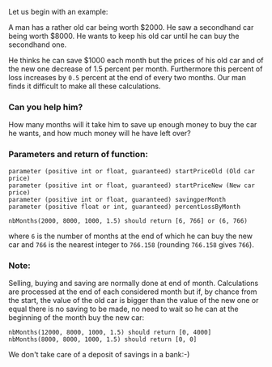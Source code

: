 Let us begin with an example:

A man has a rather old car being worth $2000. He saw a secondhand car being
worth $8000. He wants to keep his old car until he can buy the secondhand one.

He thinks he can save $1000 each month but the prices of his old car and of the
new one decrease of 1.5 percent per month. Furthermore this percent of loss
increases by `0.5` percent at the end of every two months. Our man finds it
difficult to make all these calculations.

### Can you help him?

How many months will it take him to save up enough money to buy the car he
wants, and how much money will he have left over?

### Parameters and return of function:
```
parameter (positive int or float, guaranteed) startPriceOld (Old car price)
parameter (positive int or float, guaranteed) startPriceNew (New car price)
parameter (positive int or float, guaranteed) savingperMonth
parameter (positive float or int, guaranteed) percentLossByMonth

nbMonths(2000, 8000, 1000, 1.5) should return [6, 766] or (6, 766)
```
where `6` is the number of months at the end of which he can buy the new car
and `766` is the nearest integer to `766.158` (rounding `766.158` gives `766`).

### Note:
Selling, buying and saving are normally done at end of month. Calculations are
processed at the end of each considered month but if, by chance from the start,
the value of the old car is bigger than the value of the new one or equal there
is no saving to be made, no need to wait so he can at the beginning of the
month buy the new car:
```
nbMonths(12000, 8000, 1000, 1.5) should return [0, 4000]
nbMonths(8000, 8000, 1000, 1.5) should return [0, 0]
```
We don't take care of a deposit of savings in a bank:-)
